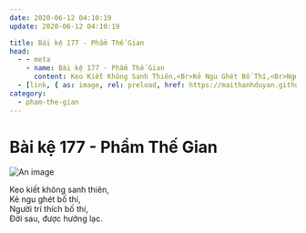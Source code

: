 ```yaml
---
date: 2020-06-12 04:10:19
update: 2020-06-12 04:10:19

title: Bài kệ 177 - Phẩm Thế Gian
head:
  - - meta
    - name: Bài kệ 177 - Phẩm Thế Gian
      content: Keo Kiết Không Sanh Thiên,<Br>Kẻ Ngu Ghét Bố Thí,<Br>Người Trí Thích Bố Thí,<Br>Ðời Sau, Được Hưởng Lạc.<Br>
  - [link, { as: image, rel: preload, href: https://maithanhduyan.github.io/kinh-phap-cu/img/pham-the-gian/pham-the-gian-177.jpg }]
category:
  - pham-the-gian
---
```


# Bài kệ 177 - Phẩm Thế Gian

![An image](/img/pham-the-gian/pham-the-gian-177.jpg)

Keo kiết không sanh thiên,<br>Kẻ ngu ghét bố thí,<br>Người trí thích bố thí,<br>Ðời sau, được hưởng lạc.<br>
